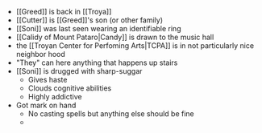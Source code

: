 - [[Greed]] is back in [[Troya]]
- [[Cutter]] is [[Greed]]'s son (or other family)
- [[Soni]] was last seen wearing an identifiable ring
- [[Calidy of Mount Pataro|Candy]] is drawn to the music hall
- the [[Troyan Center for Perfoming Arts|TCPA]] is in not particularly nice neighbor hood
- "They" can here anything that happens up stairs
- [[Soni]] is drugged with sharp-suggar
	- Gives haste 
	- Clouds cognitive abilities
	- Highly addictive
- Got mark on hand
	- No casting spells but anything else should be fine
	- 